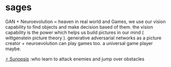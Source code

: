 # sages
GAN + Neuroevolution = heaven
in real world and Games, we use our vision capability to find objects and make decision based of them. 
the vision capability is the power which helps us build pictures in our mind ( wittgenstein picture theory ).
generative adversarial networks as a picture creator + neuroevolution can play games too. a universal game player maybe.

[&#9889; Sunopsis](https://github.com/PooryaSharifi/sages/tree/master/mario) :who learn to attack enemies and jump over obstacles
